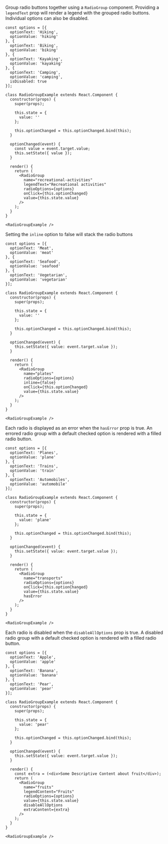 Group radio buttons together using a `RadioGroup` component. Providing a `legendText` prop will render a legend with the grouped radio buttons. Individual options can also be disabled.


```
const options = [{
  optionText: 'Hiking',
  optionValue: 'hiking'
}, {
  optionText: 'Biking',
  optionValue: 'biking'
}, {
  optionText: 'Kayaking',
  optionValue: 'kayaking'
}, {
  optionText: 'Camping',
  optionValue: 'camping',
  isDisabled: true
}];

class RadioGroupExample extends React.Component {
  constructor(props) {
    super(props);

    this.state = {
      value: ''
    };

    this.optionChanged = this.optionChanged.bind(this);
  }

  optionChanged(event) {
    const value = event.target.value;
    this.setState({ value });
  }

  render() {
    return (
      <RadioGroup
        name="recreational-activities"
        legendText="Recreational activities"
        radioOptions={options}
        onClick={this.optionChanged}
        value={this.state.value}
      />
    );
  }
}

<RadioGroupExample />
```

Setting the `inline` option to false will stack the radio buttons

```
const options = [{
  optionText: 'Meat',
  optionValue: 'meat'
}, {
  optionText: 'Seafood',
  optionValue: 'seafood'
}, {
  optionText: 'Vegetarian',
  optionValue: 'vegetarian'
}];

class RadioGroupExample extends React.Component {
  constructor(props) {
    super(props);

    this.state = {
      value: ''
    };

    this.optionChanged = this.optionChanged.bind(this);
  }

  optionChanged(event) {
    this.setState({ value: event.target.value });
  }

  render() {
    return (
      <RadioGroup
        name="plates"
        radioOptions={options}
        inline={false}
        onClick={this.optionChanged}
        value={this.state.value}
      />
    );
  }
}

<RadioGroupExample />
```

Each radio is displayed as an error when the `hasError` prop is true. An errored radio group with a default checked option is rendered with a filled radio button.

```
const options = [{
  optionText: 'Planes',
  optionValue: 'plane'
}, {
  optionText: 'Trains',
  optionValue: 'train'
}, {
  optionText: 'Automobiles',
  optionValue: 'automobile'
}];

class RadioGroupExample extends React.Component {
  constructor(props) {
    super(props);

    this.state = {
      value: 'plane'
    };

    this.optionChanged = this.optionChanged.bind(this);
  }

  optionChanged(event) {
    this.setState({ value: event.target.value });
  }

  render() {
    return (
      <RadioGroup
        name="transports"
        radioOptions={options}
        onClick={this.optionChanged}
        value={this.state.value}
        hasError
      />
    );
  }
}

<RadioGroupExample />
```

Each radio is disabled when the `disableAllOptions` prop is true. A disabled radio group with a default checked option is rendered with a filled radio button.

```
const options = [{
  optionText: 'Apple',
  optionValue: 'apple'
}, {
  optionText: 'Banana',
  optionValue: 'banana'
}, {
  optionText: 'Pear',
  optionValue: 'pear'
}];

class RadioGroupExample extends React.Component {
  constructor(props) {
    super(props);

    this.state = {
      value: 'pear'
    };

    this.optionChanged = this.optionChanged.bind(this);
  }

  optionChanged(event) {
    this.setState({ value: event.target.value });
  }

  render() {
    const extra = (<div>Some Descriptive Content about fruit</div>);
    return (
      <RadioGroup
        name="fruits"
        legendContent="Fruits"
        radioOptions={options}
        value={this.state.value}
        disableAllOptions
        extraContent={extra}
      />
    );
  }
}

<RadioGroupExample />
```
